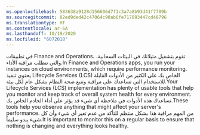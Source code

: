 ```yaml
---
ms.openlocfilehash: 583638a9128d156606d7f1c3a7a8b93d41f7709b
ms.sourcegitcommit: 82ed9ded42c47064c90ab6fe717893447cd48796
ms.translationtype: HT
ms.contentlocale: ar-SA
ms.lasthandoff: 10/19/2020
ms.locfileid: "6072018"
---
```

<span data-ttu-id="65c8e-101">في تطبيقات Finance and Operations، تقوم بتشغيل مثيلاتك في البيئات السحابية، والتي تتطلب مراقبة الأداء.</span><span class="sxs-lookup"><span data-stu-id="65c8e-101">In Finance and Operations apps, you run your instances on cloud environments, which require performance monitoring.</span></span> <span data-ttu-id="65c8e-102">يحتوي تنفيذ Lifecycle Services ‏(LCS) الخاص بك على الكثير من الأدوات القابلة للاستخدام التي تساعدك على مراقبة وتتبع صحة النظام بشكل عام لكل بيئة.</span><span class="sxs-lookup"><span data-stu-id="65c8e-102">Your Lifecycle Services (LCS) implementation has plenty of usable tools that help you monitor and keep track of overall system health for every environment.</span></span>
<span data-ttu-id="65c8e-103">تساعدك هذه الأدوات في ملاحظة أي شيء قد يؤثر على أداء الخادم الخاص بك.</span><span class="sxs-lookup"><span data-stu-id="65c8e-103">These tools help you observe anything that might affect your server's performance.</span></span> <span data-ttu-id="65c8e-104">من المهم مراقبة هذا بشكل منتظم للتأكد من عدم تغير أي شيء وأن كل شيء يبدو سليماً.</span><span class="sxs-lookup"><span data-stu-id="65c8e-104">It is important to monitor this on a regular basis to ensure that nothing is changing and everything looks healthy.</span></span> 
